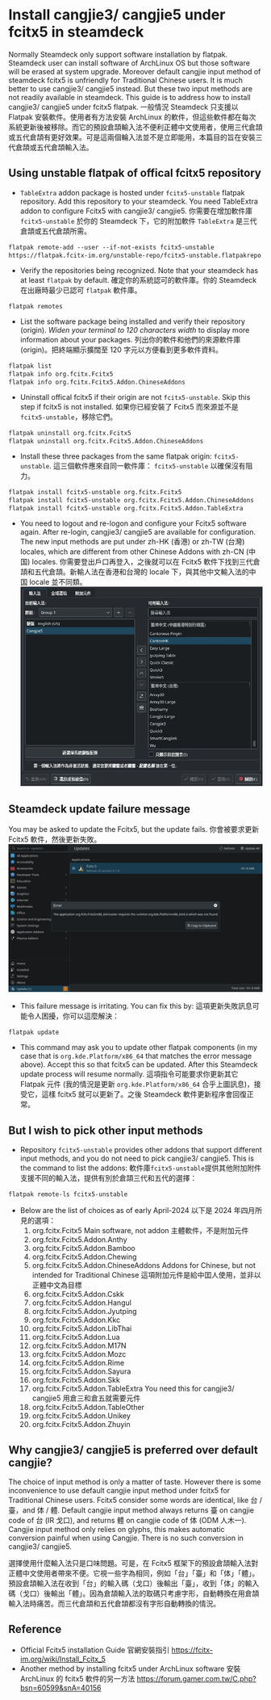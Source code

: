 # Install cangjie3/ cangjie5 under fcitx5 in steamdeck

Normally Steamdeck only support software installation by flatpak. Steamdeck user can install software of ArchLinux OS but those software will be erased at system upgrade. Moreover default cangjie input method of steamdeck fcitx5 is unfriendly for Traditional Chinese users. It is much better to use cangjie3/ cangjie5 instead. But these two input methods are not readily available in steamdeck. This guide is to address how to install cangjie3/ cangjie5 under fcitx5 flatpak. 一般情況 Steamdeck 只支援以 Flatpak 安裝軟件。使用者有方法安裝 ArchLinux 的軟件，但這些軟件都在每次系統更新後被移除。而它的預設倉頡輸入法不便利正體中文使用者，使用三代倉頡或五代倉頡有更好效果。可是這兩個輪入法並不是立即能用，本篇目的旨在安裝三代倉頡或五代倉頡輸入法。

## Using unstable flatpak of offical fcitx5 repository
- ```TableExtra``` addon package is hosted under ```fcitx5-unstable``` flatpak repository. Add this repository to your steamdeck. You need TableExtra addon to configure Fcitx5 with cangjie3/ cangjie5. 你需要在增加軟件庫 ```fcitx5-unstable``` 於你的 Steamdeck 下，它的附加軟件 ```TableExtra``` 是三代倉頡或五代倉頡所需。
```
flatpak remote-add --user --if-not-exists fcitx5-unstable https://flatpak.fcitx-im.org/unstable-repo/fcitx5-unstable.flatpakrepo
```

- Verify the repositories being recognized. Note that your steamdeck has at least ```flatpak``` by default. 確定你的系統認可的軟件庫。你的 Steamdeck 在出廠時最少已認可 ```flatpak``` 軟件庫。
```
flatpak remotes
```

- List the software package being installed and verify their repository (origin). *Widen your terminal to 120 characters width* to display more information about your packages. 列出你的軟件和他們的來源軟件庫 (origin)。把終端顯示擴闊至 120 字元以方便看到更多軟件資料。
```
flatpak list
flatpak info org.fcitx.Fcitx5
flatpak info org.fcitx.Fcitx5.Addon.ChineseAddons
```

- Uninstall offical fcitx5 if their origin are not ```fcitx5-unstable```. Skip this step if fcitx5 is not installed. 如果你已經安裝了 Fcitx5 而來源並不是```fcitx5-unstable```，移除它們。
```
flatpak uninstall org.fcitx.Fcitx5
flatpak uninstall org.fcitx.Fcitx5.Addon.ChineseAddons
```

- Install these three packages from the same flatpak origin: ```fcitx5-unstable```. 這三個軟件應來自同一軟件庫： ```fcitx5-unstable``` 以確保沒有阻力。
```
flatpak install fcitx5-unstable org.fcitx.Fcitx5
flatpak install fcitx5-unstable org.fcitx.Fcitx5.Addon.ChineseAddons
flatpak install fcitx5-unstable org.fcitx.Fcitx5.Addon.TableExtra
```

- You need to logout and re-logon and configure your Fcitx5 software again. After re-login, cangjie3/ cangjie5 are available for configuration. The new input methods are put under zh-HK (香港) or zh-TW (台灣) locales, which are different from other Chinese Addons with zh-CN (中国) locales. 你需要登出戶口再登入，之後就可以在 Fcitx5 軟件下找到三代倉頡和五代倉頡。新輸人法在香港和台灣的 locale 下，與其他中文輸入法的中国 locale 並不同類。
![Alt](fcitx5_table_extra.jpg)

## Steamdeck update failure message
You may be asked to update the Fcitx5, but the update fails. 你會被要求更新 Fcitx5 軟件，然後更新失敗。
![Alt](steamdeck_fcitx5_update_fail.jpg)

- This failure message is irritating. You can fix this by: 這項更新失敗訊息可能令人困擾，你可以這麼解決：
```
flatpak update
```
- This command may ask you to update other flatpak components (in my case that is ```org.kde.Platform/x86_64``` that matches the error message above). Accept this so that fcitx5 can be updated. After this Steamdeck update process will resume normally. 這項指令可能要求你更新其它 Flatpak 元件 (我的情況是更新 ```org.kde.Platform/x86_64``` 合乎上圖訊息)，接受它，這樣 fcitx5 就可以更新了。之後 Steamdeck 軟件更新程序會回復正常。

## But I wish to pick other input methods
- Repository ```fcitx5-unstable``` provides other addons that support different input methods, and you do not need to pick cangjie3/ cangjie5. This is the command to list the addons: 軟件庫```fcitx5-unstable```提供其他附加附件支援不同的輸入法，提供有別於倉頡三代和五代的選擇：
```
flatpak remote-ls fcitx5-unstable 
```
- Below are the list of choices as of early April-2024 以下是 2024 年四月所見的選項：
  1. org.fcitx.Fcitx5   Main software, not addon 主體軟件，不是附加元件
  2. org.fcitx.Fcitx5.Addon.Anthy
  3. org.fcitx.Fcitx5.Addon.Bamboo
  4. org.fcitx.Fcitx5.Addon.Chewing
  5. org.fcitx.Fcitx5.Addon.ChineseAddons  Addons for Chinese, but not intended for Traditional Chinese 這項附加元件是給中囯人使用，並非以正體中文為目標
  6. org.fcitx.Fcitx5.Addon.Cskk
  7. org.fcitx.Fcitx5.Addon.Hangul
  8. org.fcitx.Fcitx5.Addon.Jyutping
  9. org.fcitx.Fcitx5.Addon.Kkc
  10. org.fcitx.Fcitx5.Addon.LibThai
  11. org.fcitx.Fcitx5.Addon.Lua
  12. org.fcitx.Fcitx5.Addon.M17N
  13. org.fcitx.Fcitx5.Addon.Mozc
  14. org.fcitx.Fcitx5.Addon.Rime
  15. org.fcitx.Fcitx5.Addon.Sayura
  16. org.fcitx.Fcitx5.Addon.Skk
  17. org.fcitx.Fcitx5.Addon.TableExtra  You need this for cangjie3/ cangjie5 用倉三和倉五就需要元件
  18. org.fcitx.Fcitx5.Addon.TableOther
  19. org.fcitx.Fcitx5.Addon.Unikey
  20. org.fcitx.Fcitx5.Addon.Zhuyin


## Why cangjie3/ cangjie5 is preferred over default cangjie?
The choice of input method is only a matter of taste. However there is some inconvenience to use default cangjie input method under fcitx5 for Traditional Chinese users. Fcitx5 consider some words are identical, like 台 / 臺，and 体 / 體. Default cangjie input method always returns 臺 on cangjie code of 台 (IR 戈口), and returns 體 on cangjie code of 体 (ODM 人木一). Cangjie input method only relies on glyphs, this makes automatic conversion painful when using Cangjie. There is no such conversion in cangjie3/ cangjie5. 

選擇使用什麼輸入法只是口味問題。可是，在 Fcitx5 框架下的預設倉頡輸入法對正體中文使用者帶來不便。它視一些字為相同，例如「台」「臺」和「体」「體」。預設倉頡輸入法在收到「台」的輸入碼（戈口）後輸出「臺」，收到「体」的輸入碼（戈口）後輸出「體」。因為倉頡輸入法的取碼只考慮字形，自動轉換在用倉頡輸入法時痛苦。而三代倉頡和五代倉頡都沒有字形自動轉換的情況。

## Reference
- Official Fcitx5 installation Guide 官網安裝指引 https://fcitx-im.org/wiki/Install_Fcitx_5
- Another method by installing fcitx5 under ArchLinux software 安裝 ArchLinux 的 fcitx5 軟件的另一方法 https://forum.gamer.com.tw/C.php?bsn=60599&snA=40156


